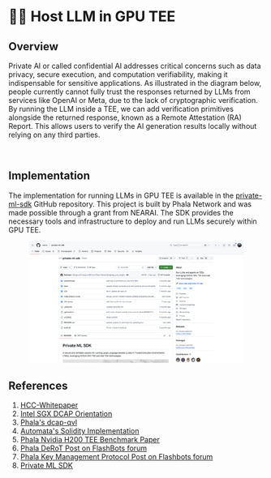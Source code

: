 # 👩‍💻 Host LLM in GPU TEE

## Overview

Private AI or called confidential AI addresses critical concerns such as data privacy, secure execution, and computation verifiability, making it indispensable for sensitive applications. As illustrated in the diagram below, people currently cannot fully trust the responses returned by LLMs from services like OpenAI or Meta, due to the lack of cryptographic verification. By running the LLM inside a TEE, we can add verification primitives alongside the returned response, known as a Remote Attestation (RA) Report. This allows users to verify the AI generation results locally without relying on any third parties.

<figure><img src="../.gitbook/assets/compare-llm-with-tee-or-not.png" alt=""><figcaption></figcaption></figure>

## Implementation

The implementation for running LLMs in GPU TEE is available in the [private-ml-sdk](https://github.com/nearai/private-ml-sdk) GitHub repository. This project is built by Phala Network and was made possible through a grant from NEARAI. The SDK provides the necessary tools and infrastructure to deploy and run LLMs securely within GPU TEE.

<figure><img src="../.gitbook/assets/private-ml-sdk.png" alt=""><figcaption></figcaption></figure>

## References

1. [HCC-Whitepaper](https://images.nvidia.com/aem-dam/en-zz/Solutions/data-center/HCC-Whitepaper-v1.0.pdf)
2. [Intel SGX DCAP Orientation](https://www.intel.com/content/dam/develop/public/us/en/documents/intel-sgx-dcap-ecdsa-orientation.pdf)
3. [Phala's dcap-qvl](https://github.com/Phala-Network/dcap-qvl)
4. [Automata's Solidity Implementation](https://github.com/automata-network/automata-dcap-attestation)
5. [Phala Nvidia H200 TEE Benchmark Paper](https://arxiv.org/pdf/2409.03992)
6. [Phala DeRoT Post on FlashBots forum](https://collective.flashbots.net/t/early-thoughts-on-decentralized-root-of-trust/3868)
7. [Phala Key Management Protocol Post on Flashbots forum](https://collective.flashbots.net/t/key-management-protocol-for-decentralized-root-of-trust/4004)
8. [Private ML SDK](https://github.com/nearai/private-ml-sdk)
